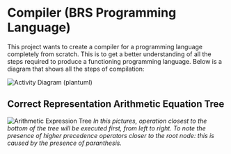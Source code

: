 # Compiler (BRS Programming Language)

This project wants to create a compiler for a programming language completely from scratch.
This is to get a better understanding of all the steps required to produce a functioning programming language.
Below is a diagram that shows all the steps of compilation: <br/>

![Activity Diagram (plantuml)](https://www.plantuml.com/plantuml/png/POrDJiD038NtSugtJA-GB6Y52akgfXSmYGiZ9dOqzaWDfmTDK0DYz_oz7-_DANkPKgWYj6Uc4RsMF30UTUGkn2kQNm1FMcHysC7VMT0iRBi00Es9iaLvwzRheXyiyNC3X_w2PnREv55bXNMQ9nAF0mv2QR5eE97P_tsWhU__RbJ-KdmkZkEDX-BqcdXrE1cZ4RttppnhTlIBEDrmp5cp_KHbZDUgp7KEOQlUMpNUXUhll_DbIby0)

## Correct Representation Arithmetic Equation Tree

![Arithmetic Expression Tree](https://www.plantuml.com/plantuml/png/NP7BQiGW58RtFiM1Cg17GgfcBfk1UO-IHQQHL6eqs5CwVVkE9GPCLl-5__0HRryq99fT6ETXOUJ8MtZ05JWtyYXGWmIkTFlyEY4EPydL9Hj-QemGo3MYQJe14jGhexW0HRX7eZZ3w99z9nS3mxSNxwOFkljlsyEL8SA3OKcdP6teGJBCqQ_rFlxqS7ZQx6CQmcJNEWUB2vyz8CFL9pjkBIAOJHrN1RgUjcqfb2wg-nTmhXcmPjYMe2xroQRSEHLXTjDcXuyrN5aKbFmtRpQCvLt-0000)
*In this pictures, operation closest to the bottom of the tree will be executed first, from left to right. 
To note the presence of higher precedence operators closer to the root node: this is caused by the presence of paranthesis.*
